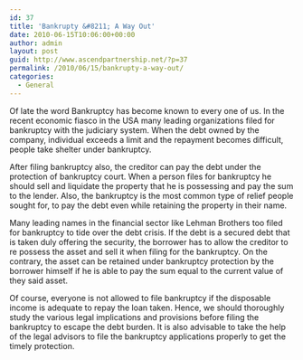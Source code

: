 ```yaml
---
id: 37
title: 'Bankrupty &#8211; A Way Out'
date: 2010-06-15T10:06:00+00:00
author: admin
layout: post
guid: http://www.ascendpartnership.net/?p=37
permalink: /2010/06/15/bankrupty-a-way-out/
categories:
  - General
---
```

Of late the word Bankruptcy has become known to every one of us. In the recent economic fiasco in the USA many leading organizations filed for bankruptcy with the judiciary system. When the debt owned by the company, individual exceeds a limit and the repayment becomes difficult, people take shelter under bankruptcy.

After filing bankruptcy also, the creditor can pay the debt under the protection of bankruptcy court. When a person files for bankruptcy he should sell and liquidate the property that he is possessing and pay the sum to the lender. Also, the bankruptcy is the most common type of relief people sought for, to pay the debt even while retaining the property in their name.

Many leading names in the financial sector like Lehman Brothers too filed for bankruptcy to tide over the debt crisis. If the debt is a secured debt that is taken duly offering the security, the borrower has to allow the creditor to re possess the asset and sell it when filing for the bankruptcy. On the contrary, the asset can be retained under bankruptcy protection by the borrower himself if he is able to pay the sum equal to the current value of they said asset.

Of course, everyone is not allowed to file bankruptcy if the disposable income is adequate to repay the loan taken. Hence, we should thoroughly study the various legal implications and provisions before filing the bankruptcy to escape the debt burden. It is also advisable to take the help of the legal advisors to file the bankruptcy applications properly to get the timely protection.